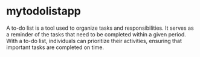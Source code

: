 # mytodolistapp
A to-do list is a tool used to organize tasks and responsibilities. It serves as a reminder of the tasks that need to be completed within a given period. With a to-do list, individuals can prioritize their activities, ensuring that important tasks are completed on time.
